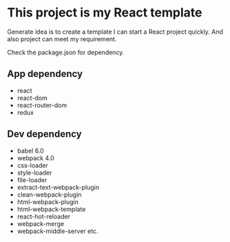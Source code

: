 # This project is my React template

Generate idea is to create a template I can start a React project quickly. And also project can meet my requirement.

Check the package.json for dependency.

## App dependency
- react
- react-dom
- react-router-dom
- redux

## Dev dependency
- babel 6.0
- webpack 4.0
- css-loader
- style-loader
- file-loader
- extract-text-webpack-plugin
- clean-webpack-plugin
- html-webpack-plugin
- html-webpack-template
- react-hot-reloader
- webpack-merge
- webpack-middle-server etc.